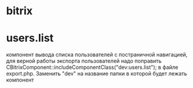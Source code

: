 # bitrix

# users.list
компонент вывода списка пользователей с постраничной навигацией, для верной работы экспорта пользователей надо поправить 
CBitrixComponent::includeComponentClass("dev:users.list"); в файле export.php.
Заменить "dev" на название папки в которой будет лежать компонент
